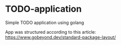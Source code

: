 # TODO-application
Simple TODO application using golang


App was structured according to this article:
https://www.gobeyond.dev/standard-package-layout/